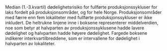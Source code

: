 Median (1.-3.kvartil) dødelighetsrisiko for fullførte produksjonssykluser for laks
fordelt på produksjonsområder, og for hele Norge. Produksjonsområder med færre enn fem 
lokaliteter med fullførte produksjonssykluser er ikke inkludert. De heltrukne linjene
inne i boksene representerer middelverdien, noe som betyr at halvparten av
produksjonssyklusene hadde lavere dødelighet og halvparten hadde høyere dødelighet.
Fargede boksene indikerer interkvartilbreddene, som er intervallene for dødelighet i halvparten av lokaliteter.
